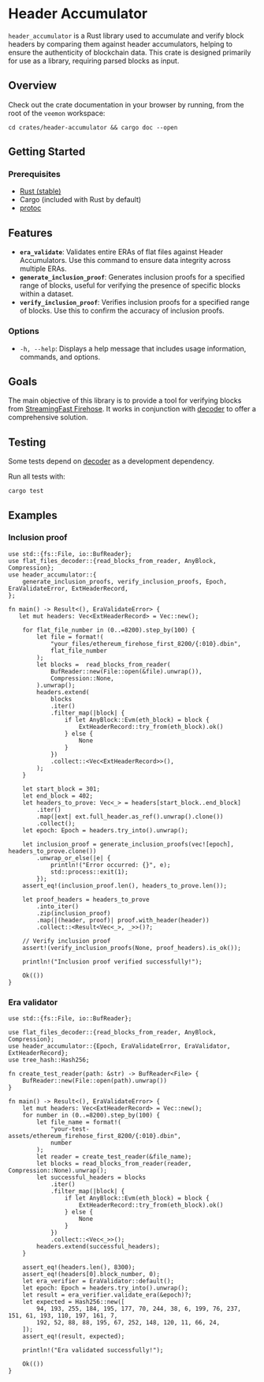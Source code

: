 # Header Accumulator

`header_accumulator` is a Rust library used to accumulate and verify
block headers by comparing them against header accumulators, helping
to ensure the authenticity of blockchain data. This crate is designed
primarily for use as a library, requiring parsed blocks as input.

## Overview

Check out the crate documentation in your browser by running, from
the root of the `veemon` workspace:

```terminal
cd crates/header-accumulator && cargo doc --open
```

## Getting Started

### Prerequisites

- [Rust (stable)](https://www.rust-lang.org/tools/install)
- Cargo (included with Rust by default)
- [protoc](https://grpc.io/docs/protoc-installation/)

## Features

- **`era_validate`**: Validates entire ERAs of flat files against
  Header Accumulators. Use this command to ensure data integrity across
  multiple ERAs.
- **`generate_inclusion_proof`**: Generates inclusion proofs for a
  specified range of blocks, useful for verifying the presence of
  specific blocks within a dataset.
- **`verify_inclusion_proof`**: Verifies inclusion proofs for a 
  specified range of blocks. Use this to confirm the accuracy of
  inclusion proofs.

### Options

- `-h, --help`: Displays a help message that includes usage 
  information, commands, and options.

## Goals

The main objective of this library is to provide a tool for verifying
blocks from [StreamingFast Firehose](https://firehose.streamingfast.io/).
It works in conjunction with [decoder](https://github.com/semiotic-ai/decoder)
to offer a comprehensive solution.

## Testing

Some tests depend on [decoder](../decoder/README.md) as a development dependency.

Run all tests with:

```terminal
cargo test
```

## Examples

### Inclusion proof

```rust,no_run
use std::{fs::File, io::BufReader};
use flat_files_decoder::{read_blocks_from_reader, AnyBlock, Compression};
use header_accumulator::{
    generate_inclusion_proofs, verify_inclusion_proofs, Epoch, EraValidateError, ExtHeaderRecord,
};

fn main() -> Result<(), EraValidateError> {
   let mut headers: Vec<ExtHeaderRecord> = Vec::new();

    for flat_file_number in (0..=8200).step_by(100) {
        let file = format!(
            "your_files/ethereum_firehose_first_8200/{:010}.dbin",
            flat_file_number
        );
        let blocks =  read_blocks_from_reader(
            BufReader::new(File::open(&file).unwrap()),
            Compression::None,
        ).unwrap();
        headers.extend(
            blocks
            .iter()
            .filter_map(|block| {
                if let AnyBlock::Evm(eth_block) = block {
                    ExtHeaderRecord::try_from(eth_block).ok()
                } else {
                    None
                }
            })
            .collect::<Vec<ExtHeaderRecord>>(),
        );
    }

    let start_block = 301;
    let end_block = 402;
    let headers_to_prove: Vec<_> = headers[start_block..end_block]
        .iter()
        .map(|ext| ext.full_header.as_ref().unwrap().clone())
        .collect();
    let epoch: Epoch = headers.try_into().unwrap();

    let inclusion_proof = generate_inclusion_proofs(vec![epoch], headers_to_prove.clone())
        .unwrap_or_else(|e| {
            println!("Error occurred: {}", e);
            std::process::exit(1);
        });
    assert_eq!(inclusion_proof.len(), headers_to_prove.len());

    let proof_headers = headers_to_prove
        .into_iter()
        .zip(inclusion_proof)
        .map(|(header, proof)| proof.with_header(header))
        .collect::<Result<Vec<_>, _>>()?;

    // Verify inclusion proof
    assert!(verify_inclusion_proofs(None, proof_headers).is_ok());

    println!("Inclusion proof verified successfully!");

    Ok(())
}    
```

### Era validator

```rust,no_run
use std::{fs::File, io::BufReader};

use flat_files_decoder::{read_blocks_from_reader, AnyBlock, Compression};
use header_accumulator::{Epoch, EraValidateError, EraValidator, ExtHeaderRecord};
use tree_hash::Hash256;

fn create_test_reader(path: &str) -> BufReader<File> {
    BufReader::new(File::open(path).unwrap())
}

fn main() -> Result<(), EraValidateError> {
    let mut headers: Vec<ExtHeaderRecord> = Vec::new();
    for number in (0..=8200).step_by(100) {
        let file_name = format!(
            "your-test-assets/ethereum_firehose_first_8200/{:010}.dbin",
            number
        );
        let reader = create_test_reader(&file_name);
        let blocks = read_blocks_from_reader(reader, Compression::None).unwrap();
        let successful_headers = blocks
            .iter()
            .filter_map(|block| {
                if let AnyBlock::Evm(eth_block) = block {
                    ExtHeaderRecord::try_from(eth_block).ok()
                } else {
                    None
                }
            })
            .collect::<Vec<_>>();
        headers.extend(successful_headers);
    }
    
    assert_eq!(headers.len(), 8300);
    assert_eq!(headers[0].block_number, 0);
    let era_verifier = EraValidator::default();
    let epoch: Epoch = headers.try_into().unwrap();
    let result = era_verifier.validate_era(&epoch)?;
    let expected = Hash256::new([
        94, 193, 255, 184, 195, 177, 70, 244, 38, 6, 199, 76, 237, 151, 61, 193, 110, 197, 161, 7,
        192, 52, 88, 88, 195, 67, 252, 148, 120, 11, 66, 24,
    ]);
    assert_eq!(result, expected);

    println!("Era validated successfully!");

    Ok(())
}
```